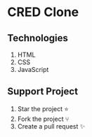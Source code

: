 # CRED Clone

## Technologies
1. HTML
2. CSS
3. JavaScript

## Support Project
1. Star the project ⭐️
2. Fork the project ⑂
3. Create a pull request ✨
